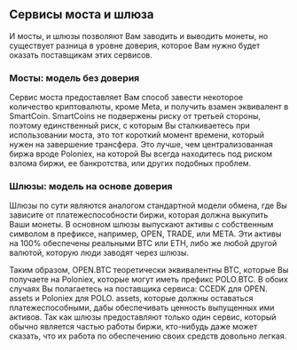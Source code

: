 ## Сервисы моста и шлюза

И мосты, и шлюзы позволяют Вам заводить и выводить монеты, но существует разница в уровне доверия, которое Вам нужно будет оказать поставщикам этих сервисов.

### Мосты: модель без доверия

Сервис моста предоставляет Вам способ завести некоторое количество криптовалюты, кроме Meta, и получить взамен эквивалент в SmartCoin. SmartCoins не подвержены риску от третьей стороны, поэтому единственный риск, с которым Вы сталкиваетесь при использовании моста, это тот короткий момент времени, который нужен на завершение трансфера. Это лучше, чем централизованная биржа вроде Poloniex, на которой Вы всегда находитесь под риском взлома биржи, ее банкротства, или других подобных проблем.

### Шлюзы: модель на основе доверия

Шлюзы по сути являются аналогом стандартной модели обмена, где Вы зависите от платежеспособности биржи, которая должна выкупить Ваши монеты. В основном шлюзы выпускают активы с собственным символом в префиксе, например, OPEN, TRADE, или META. Эти активы на 100% обеспечены реальными BTC или ETH, либо же любой другой валютой, которую люди заводят через шлюзы.

Таким образом, OPEN.BTC теоретически эквивалентны BTC, которые Вы получаете на Poloniex, которые могут иметь префикс POLO.BTC. В обоих случаях Вы полагаетесь на поставщика сервиса: CCEDK для OPEN. assets и Poloniex для POLO. assets, которые должны оставаться платежеспособными, дабы обеспечивать ценность выпущенных ими активов. Так как шлюзы предоставляют только один сервис, который обычно является частью работы биржи, кто-нибудь даже может сказать, что их работа по обеспечению своих средств довольно легкая.